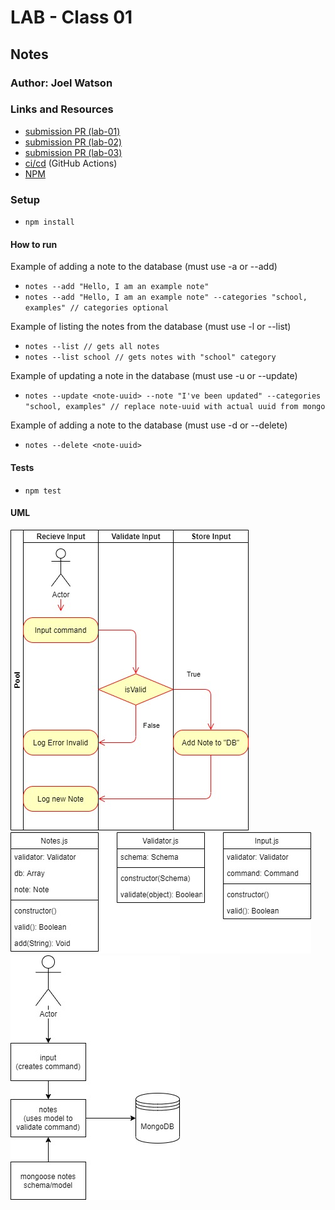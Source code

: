 # LAB - Class 01

## Notes

### Author: Joel Watson

### Links and Resources

- [submission PR (lab-01)](https://github.com/401-advanced-javascript-joel/notes/pull/1)
- [submission PR (lab-02)](https://github.com/401-advanced-javascript-joel/notes/pull/2)
- [submission PR (lab-03)](https://github.com/401-advanced-javascript-joel/notes/pull/4)
- [ci/cd](https://github.com/401-advanced-javascript-joel/notes/runs/518200179) (GitHub Actions)
- [NPM](https://www.npmjs.com/package/@fellowjoel/notes)

### Setup

- `npm install`

#### How to run

Example of adding a note to the database (must use -a or --add)

- `notes --add "Hello, I am an example note"`
- `notes --add "Hello, I am an example note" --categories "school, examples" // categories optional`

Example of listing the notes from the database (must use -l or --list)

- `notes --list // gets all notes`
- `notes --list school // gets notes with "school" category`

Example of updating a note in the database (must use -u or --update)

- `notes --update <note-uuid> --note "I've been updated" --categories "school, examples" // replace note-uuid with actual uuid from mongo`

Example of adding a note to the database (must use -d or --delete)

- `notes --delete <note-uuid>` 

#### Tests

- `npm test`

#### UML

![UML01](https://raw.githubusercontent.com/JoelMWatson/data-structures-and-algorithms/master/assets/notes.jpg)
![UML02](https://raw.githubusercontent.com/JoelMWatson/data-structures-and-algorithms/master/assets/classes.jpg)
![UML03](https://raw.githubusercontent.com/JoelMWatson/data-structures-and-algorithms/master/assets/mongo.jpg)
